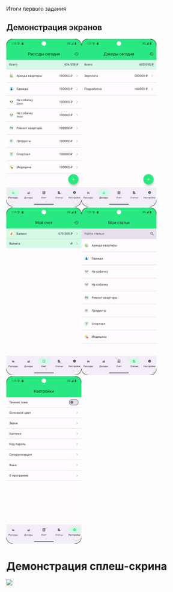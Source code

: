 Итоги первого задания

## Демонстрация экранов
<img src="demo/расходы.png" width="200"><img src="demo/доходы.png" width="200">
<img src="demo/счет.png" width="200"><img src="demo/статьи.png" width="200">
<img src="demo/настройки.png" width="200">

# Демонстрация сплеш-скрина
<img src="demo/сплеш.gif" width="200">
